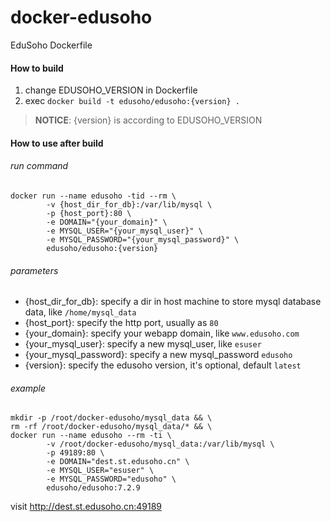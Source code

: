 # docker-edusoho
EduSoho Dockerfile

#### How to build

1. change EDUSOHO_VERSION in Dockerfile
2. exec `docker build -t edusoho/edusoho:{version} .`

>**NOTICE**: {version} is according to EDUSOHO_VERSION

#### How to use after build

###### run command

```
docker run --name edusoho -tid --rm \
        -v {host_dir_for_db}:/var/lib/mysql \
        -p {host_port}:80 \
        -e DOMAIN="{your_domain}" \
        -e MYSQL_USER="{your_mysql_user}" \
        -e MYSQL_PASSWORD="{your_mysql_password}" \
        edusoho/edusoho:{version}
```

###### parameters

* {host_dir_for_db}: specify a dir in host machine to store mysql database data, like `/home/mysql_data`
* {host_port}: specify the http port, usually as `80`
* {your_domain}: specify your webapp domain, like `www.edusoho.com`
* {your_mysql_user}: specify a new mysql_user, like `esuser`
* {your_mysql_password}: specify a new mysql_password `edusoho`
* {version}: specify the edusoho version, it's optional, default `latest`

###### example

```
mkdir -p /root/docker-edusoho/mysql_data && \
rm -rf /root/docker-edusoho/mysql_data/* && \
docker run --name edusoho --rm -ti \
        -v /root/docker-edusoho/mysql_data:/var/lib/mysql \
        -p 49189:80 \
        -e DOMAIN="dest.st.edusoho.cn" \
        -e MYSQL_USER="esuser" \
        -e MYSQL_PASSWORD="edusoho" \
        edusoho/edusoho:7.2.9
```

visit http://dest.st.edusoho.cn:49189